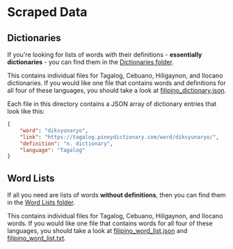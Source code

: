 # Scraped Data

## Dictionaries
If you're looking for lists of words with their definitions - **essentially dictionaries** - you can find them in the [Dictionaries folder](Dictionaries). 

This contains individual files for Tagalog, Cebuano, Hiligaynon, and Ilocano dictionaries. If you would like one file that contains words and definitions for all four of these languages, you should take a look at [filipino_dictionary.json](filipino_dictionary.json). 

Each file in this directory contains a JSON array of dictionary entries that look like this:
``` JSON
{
    "word": "diksyunaryo",
    "link": "https://tagalog.pinoydictionary.com/word/diksyunaryo/",
    "definition": "n. dictionary",
    "language": "Tagalog"
}
```

## Word Lists
If all you need are lists of words **without definitions**, then you can find them in the [Word Lists folder](Word%20Lists). 

This contains individual files for Tagalog, Cebuano, Hiligaynon, and Ilocano words. If you would like one file that contains words for all four of these languages, you should take a look at [filipino_word_list.json](filipino_word_list.json) and [filipino_word_list.txt](filipino_word_list.txt).
